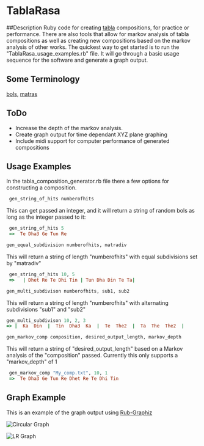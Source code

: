 # TablaRasa
##Description
Ruby code for creating [tabla](http://en.wikipedia.org/wiki/Tabla) compositions, for practice or performance. There are also tools that allow for markov analysis of tabla compositions as well as creating new compositions based on the markov analysis of other works. The quickest way to get started is to run the "TablaRasa_usage_examples.rb" file. It will go through a basic usage sequence for the software and generate a graph output.

## Some Terminology 
[bols](http://en.wikipedia.org/wiki/Bol_%28music%29),
[matras](http://en.wikipedia.org/wiki/Matra_(music))

## ToDo
* Increase the depth of the markov analysis.
* Create graph output for time dependant XYZ plane graphing
* Include midi support for computer performance of generated compositions

## Usage Examples
In the tabla_composition_generator.rb file there a few options for constructing a composition.
```Ruby
 gen_string_of_hits numberofhits
 ```
This can get passed an integer, and it will return a string of random bols as long as the integer passed to it:
```Ruby
 gen_string_of_hits 5
 =>  Te Dha3 Ge Tun Re
 ```

```Ruby
gen_equal_subdivision numberofhits, matradiv
```
This will return a string of length "numberofhits" with equal subdivisions set by "matradiv" 
```Ruby
 gen_string_of_hits 10, 5
 =>   | Dhet Re Te Dhi Tin | Tun Dha Din Te Ta|
 ```
 
```Ruby
gen_multi_subdivison numberofhits, sub1, sub2
```
This will return a string of length "numberofhits" with alternating subdivisions "sub1" and "sub2"
```Ruby
gen_multi_subdivison 10, 2, 3
=> |  Ka  Din  |  Tin  Dha3  Ka  |  Te  The2  |  Ta  The  The2  |
```

```Ruby
gen_markov_comp composition, desired_output_length, markov_depth
```
This will return a string of "desired_output_length" based on a Markov analysis of the "composition" passed. Currently this only supports a "markov_depth" of 1
```Ruby
 gen_markov_comp "My_comp.txt", 10, 1
 =>  Te Dha3 Ge Tun Re Dhet Re Te Dhi Tin
 ```


## Graph Example
This is an example of the graph output using [Rub-Graphiz](https://github.com/glejeune/Ruby-Graphviz/)

![Circular Graph](http://i.imgur.com/jA39HaC.png "Circular Graph output Example")

![LR Graph](http://i.imgur.com/AuPdtFE.png "Left to right output Example")
